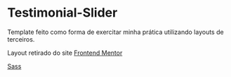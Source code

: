 # Testimonial-Slider
Template feito como forma de exercitar minha prática utilizando layouts de terceiros.

Layout retirado do site <a href="https://www.frontendmentor.io/challenges/coding-bootcamp-testimonials-slider-4FNyLA8JL">Frontend Mentor</a>

<a href="https://sass-lang.com/">Sass</a>

